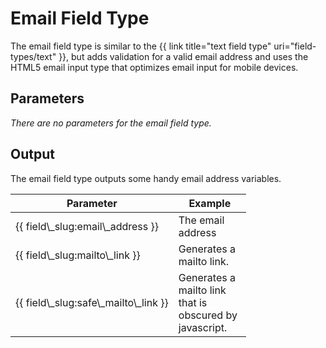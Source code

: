 # Email Field Type
		
The email field type is similar to the {{ link title="text field type" uri="field-types/text" }}, but adds validation for a valid email address and uses the HTML5 email input type that optimizes email input for mobile devices.</p>

## Parameters

_There are no parameters for the email field type._ 

## Output

The email field type outputs some handy email address variables.
 
<table cellpadding="0" cellspacing="0" class="docs_table"> 
 <thead> 
  <tr> 
   <th width="100"> 
    Parameter</th> 
   <th width="100"> 
    Example</th> 
  </tr> 
 </thead> 
 <tbody> 
  <tr> 
   <td>{{&nbsp;field\_slug:email\_address&nbsp;}}</td> 
   <td>The email address</td> 
  </tr> 
  <tr> 
   <td>{{&nbsp;field\_slug:mailto\_link&nbsp;}}</td> 
   <td>Generates a mailto link.</td> 
  </tr> 
  <tr> 
   <td>{{&nbsp;field\_slug:safe\_mailto\_link&nbsp;}}</td> 
   <td>Generates a mailto link that is obscured by javascript.</td> 
  </tr> 
</tbody> 
</table>